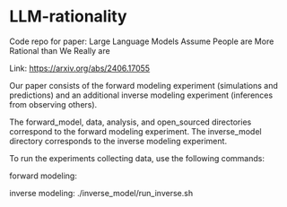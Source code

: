 # LLM-rationality
Code repo for paper: Large Language Models Assume People are More Rational than We Really are

Link: https://arxiv.org/abs/2406.17055

Our paper consists of the forward modeling experiment (simulations and predictions) and an additional inverse modeling experiment (inferences from observing others). 

The forward_model, data, analysis, and open_sourced directories correspond to the forward modeling experiment. The inverse_model directory corresponds to the inverse modeling experiment. 

To run the experiments collecting data, use the following commands:

forward modeling: 

inverse modeling: 
./inverse_model/run_inverse.sh
